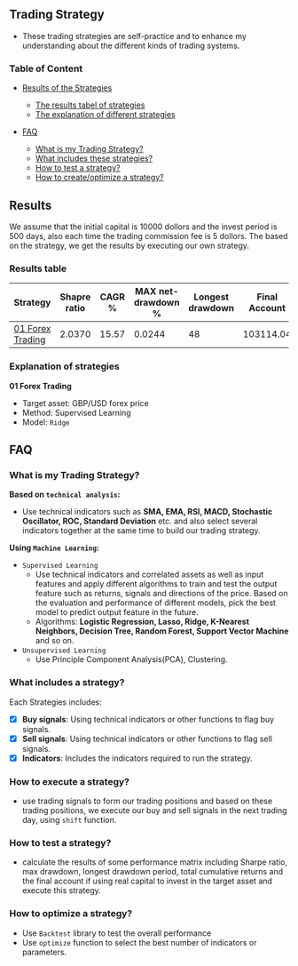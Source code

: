 ## Trading Strategy

- These trading strategies are self-practice and to enhance my understanding about the different kinds of trading systems.

### Table of Content
- [Results of the Strategies](#Results)
  - [The results tabel of strategies](#Results-Table)
  - [The explanation of different strategies](#Explanations-of-strategies)

- [FAQ](#faq)
    - [What is my Trading Strategy?](#what-is-my-Trading-Strategy)
    - [What includes these strategies?](#what-includes-a-strategy)
    - [How to test a strategy?](#how-to-test-a-strategy)
    - [How to create/optimize a strategy?](#how-to-optimize-a-strategy)

## Results

We assume that the initial capital is 10000 dollors and the invest period is 500 days, also each time the trading commission fee is 5 dollors. The based on the strategy, we get the results by executing our own strategy.

### Results table

| Strategy             | Shapre ratio | CAGR % | MAX net-drawdown % | Longest drawdown | Final Account |
|----------------------|--------------|--------|--------------------|------------------|---------------|
| [01 Forex Trading](https://github.com/wwenne/Trading_Strategy/blob/main/Trading_Using_SupervisedLearning/01_ForexTrading.py) | 2.0370       | 15.57  | 0.0244             |  48              | 103114.04     |
                

### Explanation of strategies

**01 Forex Trading**
- Target asset: GBP/USD forex price
- Method: Supervised Learning 
- Model: `Ridge`

## FAQ

### What is my Trading Strategy?

**Based on `technical analysis`:**
- Use technical indicators such as **SMA, EMA, RSI, MACD, Stochastic Oscillator, ROC, Standard Deviation** etc. and also select several indicators together at the same time to build our trading strategy.

**Using `Machine Learning`:**
- `Supervised Learning`
  - Use technical indicators and correlated assets as well as  input features and apply different algorithms to train and test the output feature such as returns, signals and directions of the price. Based on the evaluation and performance of different models, pick the best model to predict output feature in the future.
  - Algorithms: **Logistic Regression, Lasso, Ridge, K-Nearest Neighbors, Decision Tree, Random Forest, Support Vector Machine** and so on.
- `Unsupervised Learning`
  - Use Principle Component Analysis(PCA), Clustering.


### What includes a strategy?

Each Strategies includes:  

- [x] **Buy signals**: Using technical indicators or other functions to flag buy signals.
- [x] **Sell signals**: Using technical indicators or other functions to flag sell signals.
- [x] **Indicators**: Includes the indicators required to run the strategy.

### How to execute a strategy?

- use trading signals to form our trading positions and based on these trading positions, we execute our buy and sell signals in the next trading day, using `shift` function.

### How to test a strategy?

- calculate the results of some performance matrix including Sharpe ratio, max drawdown, longest drawdown period, total cumulative returns and the final account if using real capital to invest in the target asset and execute this strategy.

### How to optimize a strategy?

- Use `Backtest` library to test the overall performance
- Use `optimize` function to select the best number of indicators or parameters.

